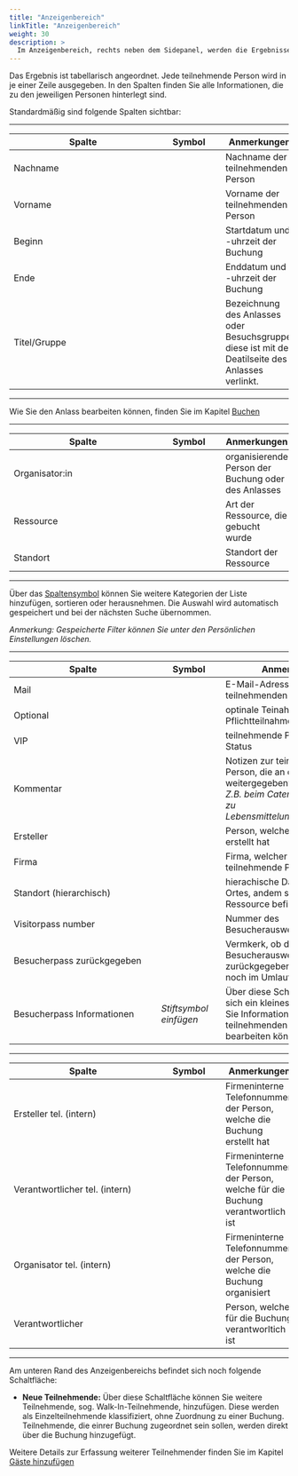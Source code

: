 ```yaml
---
title: "Anzeigenbereich"
linkTitle: "Anzeigenbereich"
weight: 30
description: >
  Im Anzeigenbereich, rechts neben dem Sidepanel, werden die Ergebnisse Ihrer Suche in Listenform ausgegeben.
---
```

Das Ergebnis ist tabellarisch angeordnet. Jede teilnehmende Person wird in je einer Zeile ausgegeben. In den Spalten finden Sie alle Informationen, die zu den jeweiligen Personen hinterlegt sind.  

<!-- Bilde Anzeigenbereich -->

Standardmäßig sind folgende Spalten sichtbar:

---
|<div style="width:250px">Spalte</div>|<div style="width:100px">Symbol</div>|Anmerkungen|
|---|---|---|
|Nachname||Nachname der teilnehmenden Person|
|Vorname||Vorname der teilnehmenden Person|
|Beginn||Startdatum und -uhrzeit der Buchung|
|Ende||Enddatum und -uhrzeit der Buchung|
|Titel/Gruppe||Bezeichnung des Anlasses oder Besuchsgruppe, diese ist mit der Deatilseite des Anlasses verlinkt.|
---

<!-- Bild Detailseite Anlass -->

Wie Sie den Anlass bearbeiten können, finden Sie im Kapitel [Buchen](/Buchen/Anlass-Erstellen)

<!-- Verlinkung zu Anlass erstellen -->

---
|<div style="width:250px">Spalte</div>|<div style="width:100px">Symbol</div>|Anmerkungen|
|---|---|---|
|Organisator:in||organisierende Person der Buchung oder des Anlasses|
|Ressource||Art der Ressource, die gebucht wurde|
|Standort||Standort der Ressource|
---

Über das [Spaltensymbol](/Generell/Aplikationsaufbau/#2.1.Listenfunktion/Suchen) können Sie weitere Kategorien der Liste hinzufügen, sortieren oder  herausnehmen. 
Die Auswahl wird automatisch gespeichert und bei der nächsten Suche übernommen. 

*Anmerkung: Gespeicherte Filter können Sie unter den Persönlichen Einstellungen löschen.*

---
|<div style="width:250px">Spalte</div>|<div style="width:100px">Symbol</div>|Anmerkungen|
|---|---|---|
|Mail||E-Mail-Adresse der teilnehmenden Person|
|Optional||optinale Teinahme oder Pflichtteilnahme|
|VIP||teilnehmende Person mit VIP-Status|
|Kommentar||Notizen zur teinehmenden Person, die an den Dienstleister weitergegebenwird </br> _Z.B. beim Catering Information zu Lebensmittelunverträglichkeiten_|
|Ersteller||Person, welche die Buchung erstellt hat|
|Firma||Firma, welcher die teilnehmende Person angehört|
|Standort (hierarchisch)||hierachische Darstellung des Ortes, andem sich die gebuchte Ressource befindet|
|Visitorpass number||Nummer des Besucherausweises|
|Besucherpass zurückgegeben||Vermkerk, ob der Besucherausweis schon zurückgegeben wurde oder noch im Umlauf ist|
|Besucherpass Informationen|_Stiftsymbol einfügen_|Über diese Schaltfläche öffnet sich ein kleines Fenster, in dem Sie Informationen zur teilnehmenden Person bearbeiten können.|
---

<!-- Bild Fenster TN Infos bearbeiten -->

|<div style="width:250px">Spalte</div>|<div style="width:100px">Symbol</div>|Anmerkungen|
|---|---|---|
|Ersteller tel. (intern)||Firmeninterne Telefonnummer der Person, welche die Buchung erstellt hat|
|Verantwortlicher tel. (intern)||Firmeninterne Telefonnummer der Person, welche für die Buchung verantwortlich ist|
|Organisator tel. (intern)||Firmeninterne Telefonnummer, der Person, welche die Buchung organisiert|
|Verantwortlicher||Person, welche für die Buchung verantworltich ist|
---

Am unteren Rand des Anzeigenbereichs befindet sich noch folgende Schaltfläche:

<!-- Bild Schaltflächen -->

-  __Neue Teilnehmende:__ Über diese Schaltfläche können Sie weitere Teilnehmende, sog. Walk-In-Teilnehmende, hinzufügen. Diese werden als Einzelteilnehmende klassifiziert, ohne Zuordnung zu einer Buchung. Teilnehmende, die einrer Buchung zugeordnet sein sollen, werden direkt über die Buchung hinzugefügt.

<!-- Bild Eingabemaske Teilnehmer hinzufügen -->

Weitere Details zur Erfassung weiterer Teilnehmender finden Sie im Kapitel [Gäste hinzufügen](/Listen/7_Teilnehmer-suchen//3_Anzeigenbereich/1_Gäste-hinzufügen/)
